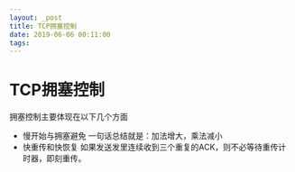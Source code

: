 ```yaml
---
layout: _post
title: TCP拥塞控制
date: 2019-06-06 00:11:00
tags:
---
```


# TCP拥塞控制
拥塞控制主要体现在以下几个方面
* 慢开始与拥塞避免
一句话总结就是：加法增大，乘法减小
* 快重传和快恢复
如果发送发里连续收到三个重复的ACK，则不必等待重传计时器，即刻重传。